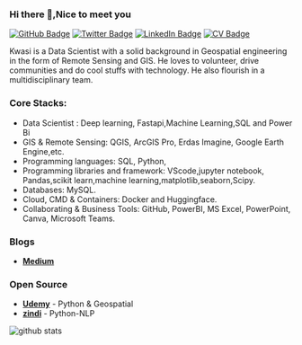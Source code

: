 ### Hi there 👋,Nice to meet you

[![GitHub Badge](https://img.shields.io/github/followers/kwasiasomani?style=social)](https://github.com/kwasiasomani)
[![Twitter Badge](https://img.shields.io/twitter/follow/Asomani18?style=social)](https://twitter.com/Asomani18)
[![LinkedIn Badge](https://img.shields.io/badge/My-LinkedIn-blue)](https://www.linkedin.com/in/kwasi-asomani-61574920b/)
[![CV Badge](https://img.shields.io/badge/My-CV-critical)](https://drive.google.com/file/d/1R7Lb2XF9i2GhxzwbwB_rIaQZ2qlamobA/view?usp=drivesdk)


Kwasi is a Data Scientist with a solid background in Geospatial engineering in the form of Remote Sensing and GIS. He loves to volunteer, drive communities and do cool stuffs with technology. He also flourish in a multidisciplinary team. 

### Core Stacks:
 - Data Scientist : Deep learning, Fastapi,Machine Learning,SQL and Power Bi
- GIS & Remote Sensing: QGIS, ArcGIS Pro, Erdas Imagine, Google Earth Engine,etc.
- Programming languages: SQL, Python,
- Programming libraries and framework: VScode,jupyter notebook, Pandas,scikit learn,machine learning,matplotlib,seaborn,Scipy.
- Databases:  MySQL.
- Cloud, CMD & Containers:  Docker and Huggingface.
- Collaborating & Business Tools:  GitHub, PowerBI, MS Excel, PowerPoint, Canva, Microsoft Teams.


### Blogs

- [**Medium**](https://medium.com/@kwasiasomani85)


### Open Source 

- [**Udemy**](https://www.udemy.com/course/spatial-data-science-in-python/learn/lecture/23469410?start=0#overview) - Python & Geospatial
- [**zindi**](https://zindi.africa/competitions/to-vaccinate-or-not-to-vaccinate) - Python-NLP


![github stats](https://github-readme-stats.vercel.app/api?username=kwasiasomani&show_icons=true)

